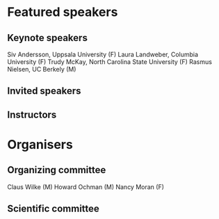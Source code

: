 # Featured speakers

## Keynote speakers
Siv Andersson, Uppsala University (F)
Laura Landweber, Columbia University (F)
Trudy McKay, North Carolina State University (F)
Rasmus Nielsen, UC Berkely (M)

## Invited speakers


## Instructors


# Organisers


## Organizing committee
Claus Wilke (M)
Howard Ochman (M)
Nancy Moran (F)

## Scientific committee
